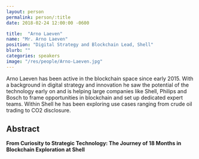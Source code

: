 ```yaml
---
layout: person
permalink: person/:title
date: 2018-02-24 12:00:00 -0600

title:  "Arno Laeven"
name: "Mr. Arno Laeven"
position: "Digital Strategy and Blockchain Lead, Shell"
blurb: ""
categories: speakers
image: "/res/people/Arno-Laeven.jpg"
---
```


Arno Laeven has been active in the blockchain space since early 2015. With a background in digital strategy and innovation he saw the potential of the technology early on and is helping large companies like Shell, Philips and Bosch to frame opportunities in blockchain and set up dedicated expert teams. Within Shell he has been exploring use cases ranging from crude oil trading to CO2 disclosure.

## Abstract

**From Curiosity to Strategic Technology: The Journey of 18 Months in Blockchain Exploration at Shell**